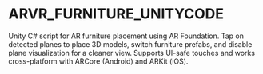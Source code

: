 # ARVR_FURNITURE_UNITYCODE
Unity C# script for AR furniture placement using AR Foundation. Tap on detected planes to place 3D models, switch furniture prefabs, and disable plane visualization for a cleaner view. Supports UI-safe touches and works cross-platform with ARCore (Android) and ARKit (iOS).
